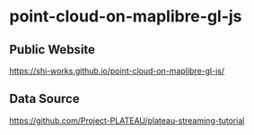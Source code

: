 # point-cloud-on-maplibre-gl-js
## Public Website
https://shi-works.github.io/point-cloud-on-maplibre-gl-js/

## Data Source
https://github.com/Project-PLATEAU/plateau-streaming-tutorial
